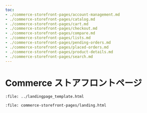 ```yaml
---
toc:
- ./commerce-storefront-pages/account-management.md
- ./commerce-storefront-pages/catalog.md
- ./commerce-storefront-pages/cart.md
- ./commerce-storefront-pages/checkout.md
- ./commerce-storefront-pages/compare.md
- ./commerce-storefront-pages/lists.md
- ./commerce-storefront-pages/pending-orders.md
- ./commerce-storefront-pages/placed-orders.md
- ./commerce-storefront-pages/product-details.md
- ./commerce-storefront-pages/search.md
---
```


# Commerce ストアフロントページ

```{raw} html
:file: ../landingpage_template.html
```

```{raw} html
:file: commerce-storefront-pages/landing.html
```
